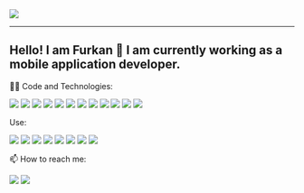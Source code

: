 <img align="center" src="https://github-readme-stats.vercel.app/api?username=furkansahinfs&line_height=28&count_private=true&show_icons=true&include_all_commits=true&theme=github_dark"/>

 ---
 ## Hello! I am Furkan 👋 I am currently working as a mobile application developer.

<!--
```javascript
const dan = {
  pronouns: 'he' | 'him',
  code: ['C#', 'Typescript', 'Javascript', 'HTML', 'CSS', 'C++', 'C'],
  frameworks: ['.net', '.net core', 'NodeJS'],
  platforms: ['Azure', 'AWS'],
  databases: ['SQL Server', 'mySQL'],
  devOps: ['Docker', 'Serverless'],
  tools: ['Jest', 'Cypress', 'Swagger'],
}
```-->

:man_technologist: Code and Technologies: 

![](https://img.shields.io/badge/Code-Java-informational?style=flat&logo=java&logoColor=white&color=1F6FEB) ![](https://img.shields.io/badge/Code-JavaScript-informational?style=flat&logo=javascript&logoColor=white&color=1F6FEB) ![](https://img.shields.io/badge/Code-TypeScript-informational?style=flat&logo=typescript&logoColor=white&color=1F6FEB)
![](https://img.shields.io/badge/-React%20Native-informational?style=flat&logo=react&logoColor=white&color=1F6FEB) ![](https://img.shields.io/badge/-React-informational?style=flat&logo=react&logoColor=white&color=1F6FEB) ![](https://img.shields.io/badge/-NodeJS-informational?style=flat&logo=nodedotjs&logoColor=white&color=1F6FEB) ![](https://img.shields.io/badge/-Android%20Studio-informational?style=flat&logo=androidStudio&logoColor=white&color=1F6FEB) ![](https://img.shields.io/badge/-XCode-informational?style=flat&logo=xcode&logoColor=white&color=1F6FEB) ![](https://img.shields.io/badge/Code-Python-informational?style=flat&logo=python&logoColor=white&color=1F6FEB) ![](https://img.shields.io/badge/Code-C-informational?style=flat&logo=c&logoColor=white&color=1F6FEB) ![](https://img.shields.io/badge/Code-C++-informational?style=flat&logo=c%2B%2B&logoColor=white&color=1F6FEB)  ![](https://img.shields.io/badge/Code-C%23-informational?style=flat&logo=c-sharp&logoColor=white&color=1F6FEB) 

Use:

![](https://img.shields.io/badge/Postman-informational?style=flat&logo=postman&logoColor=white&color=FF6C37)
![](https://img.shields.io/badge/Firebase-informational?style=flat&logo=firebase&logoColor=white&color=FF6C37)
![](https://img.shields.io/badge/OneSignal-informational?style=flat&logo=onesignal&logoColor=white&color=FF6C37)
![](https://img.shields.io/badge/Codepush-informational?style=flat&logo=codepush&logoColor=white&color=FF6C37)
![](https://img.shields.io/badge/App%20Center-informational?style=flat&logo=appcenter&logoColor=white&color=FF6C37)
![](https://img.shields.io/badge/Redux-informational?style=flat&logo=redux&logoColor=white&color=FF6C37)
![](https://img.shields.io/badge/Amazon_AWS-232F3E?style=flat&logo=amazon-aws&logoColor=white&color=FF6C37)
![](https://img.shields.io/badge/Azure_DevOps-informational?style=flat&logo=azure-devops&logoColor=white&color=FF6C37)


📫 How to reach me:

[![](https://img.shields.io/badge/-Furkan%20Şahin-informational?style=flat&logo=linkedin&logoColor=white&color=0077b5)](http://www.linkedin.com/in/furkansahinfs) [![](https://img.shields.io/badge/-sahinfurkan.wordpress.com-informational?style=flat&logo=firefox-browser&logoColor=white&color=062020)](https://sahinfurkan.wordpress.com/)
